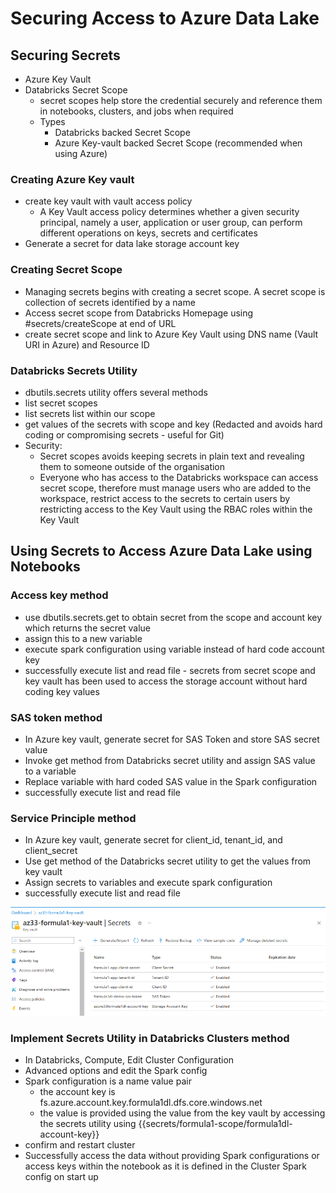 # Securing Access to Azure Data Lake

## Securing Secrets
- Azure Key Vault
- Databricks Secret Scope
  - secret scopes help store the credential securely and reference them in notebooks, clusters, and jobs when required
  - Types
    - Databricks backed Secret Scope
    - Azure Key-vault backed Secret Scope (recommended when using Azure)


### Creating Azure Key vault
- create key vault with vault access policy
  - A Key Vault access policy determines whether a given security principal, namely a user, application or user group, can perform different operations on keys, secrets and certificates
- Generate a secret for data lake storage account key

### Creating Secret Scope
- Managing secrets begins with creating a secret scope. A secret scope is collection of secrets identified by a name
- Access secret scope from Databricks Homepage using #secrets/createScope at end of URL
- create secret scope and link to Azure Key Vault using DNS name (Vault URI in Azure) and Resource ID

### Databricks Secrets Utility
- dbutils.secrets utility offers several methods
- list secret scopes
- list secrets list within our scope
- get values of the secrets with scope and key (Redacted and avoids hard coding or compromising secrets - useful for Git)
- Security:
  - Secret scopes avoids keeping secrets in plain text and revealing them to someone outside of the organisation
  - Everyone who has access to the Databricks workspace can access secret scope, therefore must manage users who are added to the workspace, restrict access to the secrets to certain users by restricting access to the Key Vault using the RBAC roles within the Key Vault

## Using Secrets to Access Azure Data Lake using Notebooks

### Access key method
- use dbutils.secrets.get to obtain secret from the scope and account key which returns the secret value
- assign this to a new variable
- execute spark configuration using variable instead of hard code account key
- successfully execute list and read file - secrets from secret scope and key vault has been used to access the storage account without hard coding key values

### SAS token method
- In Azure key vault, generate secret for SAS Token and store SAS secret value
- Invoke get method from Databricks secret utility and assign SAS value to a variable
- Replace variable with hard coded SAS value in the Spark configuration
- successfully execute list and read file

### Service Principle method
- In Azure key vault, generate secret for client_id, tenant_id, and client_secret
- Use get method of the Databricks secret utility to get the values from key vault
- Assign secrets to variables and execute spark configuration
- successfully execute list and read file

<img src="Docs/key_vault_secrets.png">

### Implement Secrets Utility in Databricks Clusters method
- In Databricks, Compute, Edit Cluster Configuration
- Advanced options and edit the Spark config
- Spark configuration is a name value pair
  - the account key is fs.azure.account.key.formula1dl.dfs.core.windows.net
  - the value is provided using the value from the key vault by accessing the secrets utility using {{secrets/formula1-scope/formula1dl-account-key}}
- confirm and restart cluster
- Successfully access the data without providing Spark configurations or access keys within the notebook as it is defined in the Cluster Spark config on start up

